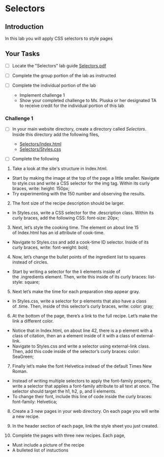 # Selectors

## Introduction
In this lab you will apply CSS selectors to style pages

## Your Tasks

- [ ] Locate the "Selectors" lab guide [Selectors.pdf](Selectors.pdf)

- [ ] Complete the group portion of the lab as instructed

- [ ] Complete the individual portion of the lab

	* Implement challenge 1
	* Show your completed challenge to Ms. Pluska or her designated TA to receive credit for the individual portion of this lab

### Challenge 1

- [ ] In your main website directory, create a directory called _Selectors_.  Inside this directory add the following files, 

	* [Selectors/Index.html](Selectors/Index.html)
	* [Selectors/Styles.css](Selectors/Styles.css)

- [ ] Complete the following

1.  Take a look at the site's structure in Index.html.

- Start by making the image at the top of the page a little smaller. Navigate to style.css and write a CSS selector for the img tag.  Within its curly braces, write: height: 150px;
- Try experimenting with the 150 number and observing the results.

2.  The font size of the recipe description should be larger. 

- In Styles.css, write a CSS selector for the .description class. Within its curly braces, add the following CSS: font-size: 20px;

3. Next, let’s style the cooking time. The element on about line 15 of Index.html has an id attribute of cook-time. 

- Navigate to Styles.css and add a cook-time ID selector. Inside of its curly braces, write: font-weight: bold;

4. Now, let’s change the bullet points of the ingredient list to squares instead of circles. 

- Start by writing a selector for the li elements inside of the .ingredients element.
Then, write this inside of its curly braces:  list-style: square;


5. Next let’s make the time for each preparation step appear gray. 

- In Styles.css, write a selector for p elements that also have a class of .time.  Then, inside of this selector’s curly braces, write: color: gray;

6. At the bottom of the page, there’s a link to the full recipe. Let’s make the link a different color. 

- Notice that in Index.html, on about line 42, there is a p element with a class of citation, then an a element inside of it with a class of external-link. 
- Navigate to Styles.css and write a selector using external-link class.  Then, add this code inside of the selector’s curly braces: color: SeaGreen;

7. Finally let’s make the font Helvetica instead of the default Times New Roman. 

- Instead of writing multiple selectors to apply the font-family property, write a selector that applies a font-family attribute to all text at once. The selector should target the h1, h2, p, and li elements.
- To change their font, include this line of code inside the curly braces: font-family: Helvetica;

8. Create a 3 new pages in your web directory.  On each page you will write a new recipe.

9. In the header section of each page, link the style sheet you just created.

10. Complete the pages with three new recipes. Each page, 

- Must include a picture of the recipe
- A bulleted list of instuctions




